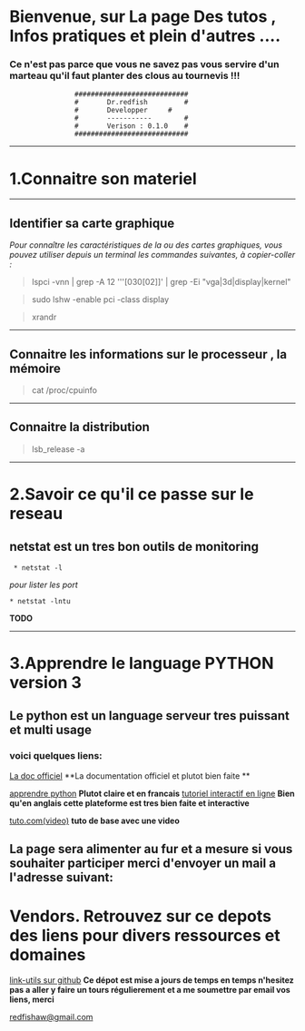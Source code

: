 # Bienvenue, sur La page Des tutos , Infos pratiques et plein d'autres .... 

### Ce n'est pas parce que vous ne savez pas vous servire d'un marteau qu'il faut planter des clous au tournevis !!!

					############################
					#       Dr.redfish         #
					#       Developper	   #
					#       -----------        #
					#       Verison : 0.1.0    #
					############################





----


# 1.Connaitre son materiel 

----
## Identifier sa carte graphique
*Pour connaître les caractéristiques de la ou des cartes graphiques, vous pouvez utiliser depuis un terminal les commandes suivantes, à copier-coller :*

>	lspci -vnn | grep -A 12 '\''[030[02]\]' | grep -Ei "vga|3d|display|kernel"

>	sudo lshw -enable pci -class display

>	xrandr 

----

## Connaitre les informations sur le processeur , la mémoire

>	cat /proc/cpuinfo

----

## Connaitre la distribution   

>	lsb_release  -a

----

# 2.Savoir ce qu'il ce passe sur le reseau
>
## netstat est un tres bon outils de monitoring

	 * netstat -l

*pour lister les port*
	
	* netstat -lntu

**TODO**		 


----

# 3.Apprendre le language PYTHON version 3
>
## Le python est un language serveur tres puissant et multi usage
### voici quelques liens:
[La doc officiel](https://docs.python.org/fr/3.5/tutorial/appetite.html)
**La documentation officiel et plutot bien faite **

[apprendre python](http://apprendre-python.com/)
**Plutot claire et en francais**
[tutoriel interactif en ligne](https://www.learnpython.org/)
**Bien qu'en anglais cette plateforme est tres bien faite et interactive**

[tuto.com(video)](https://fr.tuto.com/python/gratuit-python-les-bases-pour-debutant-python,46272.html)
**tuto de base avec une video**

## La page sera alimenter au fur et a mesure si vous souhaiter participer merci d'envoyer un mail a l'adresse suivant:

# Vendors. Retrouvez sur ce depots des liens pour divers ressources et domaines
[link-utils sur github](https://github.com/JeanSairien/link-utils)
**Ce dépot est mise a jours de temps en temps n'hesitez pas a aller y faire un tours régulierement et a me soumettre par email vos liens, merci**


[redfishaw@gmail.com](redfishaw@gmail.com)
